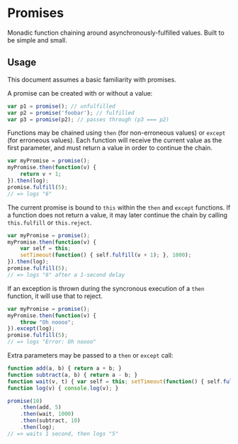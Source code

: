 Promises
========

Monadic function chaining around asynchronously-fulfilled values. Built to be simple and small.

## Usage

This document assumes a basic familiarity with promises.

A promise can be created with or without a value:

```javascript
var p1 = promise(); // unfulfilled
var p2 = promise('foobar'); // fulfilled
var p3 = promise(p2); // passes through (p3 === p2)
```

Functions may be chained using `then` (for non-erroneous values) or `except` (for erroneous values). Each function will receive the current value as the first parameter, and must return a value in order to continue the chain.

```javascript
var myPromise = promise();
myPromise.then(function(v) {
	return v + 1;
}).then(log);
promise.fulfill(5);
// => logs "6"
```

The current promise is bound to `this` within the `then` and `except` functions. If a function does not return a value, it may later continue the chain by calling `this.fulfill` or `this.reject`.

```javascript
var myPromise = promise();
myPromise.then(function(v) {
	var self = this;
	setTimeout(function() { self.fulfill(v + 1); }, 1000);
}).then(log);
promise.fulfill(5);
// => logs "6" after a 1-second delay
```

If an exception is thrown during the syncronous execution of a `then` function, it will use that to reject.

```javascript
var myPromise = promise();
myPromise.then(function(v) {
	throw "Oh noooo";
}).except(log);
promise.fulfill(5);
// => logs "Error: Oh noooo"
```

Extra parameters may be passed to a `then` or `except` call:

```javascript
function add(a, b) { return a + b; }
function subtract(a, b) { return a - b; }
function wait(v, t) { var self = this; setTimeout(function() { self.fulfill(v); }, t); }
function log(v) { console.log(v); }

promise(10)
	.then(add, 5)
	.then(wait, 1000)
	.then(subtract, 10)
	.then(log);
// => waits 1 second, then logs "5"
```